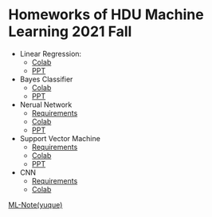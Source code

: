 # Homeworks of HDU Machine Learning 2021 Fall

- Linear Regression:
  - [Colab](https://colab.research.google.com/github/Psiphonc/ml-lecture-hdu/blob/hw1-linear-regression/hw1-linear-regression/solution.ipynb)
  - [PPT](https://github.com/Psiphonc/ml-lecture-hdu/blob/hw1-linear-regression/hw1-linear-regression/lec2_linear_model.pptx)
- Bayes Classifier
  - [Colab](https://colab.research.google.com/github/Psiphonc/ml-lecture-hdu/blob/master/hw2-bayes-classifier/solution.ipynb)
  - [PPT](https://github.com/Psiphonc/ml-lecture-hdu/blob/hw2-bayes-classifier/hw2-bayes-classifier/Lec3_bayes_classifier.pdf)
- Nerual Network
  - [Requirements](https://github.com/Psiphonc/ml-lecture-hdu/blob/master/hw3-neural-network/requirements.pdf)
  - [Colab](https://colab.research.google.com/github/Psiphonc/ml-lecture-hdu/blob/master/hw3-neural-network/solution.ipynb)
  - [PPT](https://github.com/Psiphonc/ml-lecture-hdu/blob/master/hw3-neural-network/Lec4_Nerual_Network.pdf)
- Support Vector Machine
  - [Requirements](https://github.com/Psiphonc/ml-lecture-hdu/blob/master/hw4-SVM/%E4%BD%9C%E4%B8%9A%E5%9B%9B%E8%A6%81%E6%B1%82.pdf)
  - [Colab](https://colab.research.google.com/github/Psiphonc/ml-lecture-hdu/blob/master/hw4-SVM/solution.ipynb)
  - [PPT](https://github.com/Psiphonc/ml-lecture-hdu/blob/master/hw4-SVM/Lec5%20%E6%94%AF%E6%8C%81%E5%90%91%E9%87%8F%E6%9C%BASVM.pdf)
- CNN
  - [Requirements](https://github.com/Psiphonc/ml-lecture-hdu/blob/master/hw5-CNN/%E4%BD%9C%E4%B8%9A%E4%BA%94%E8%A6%81%E6%B1%82.pdf)
  - [Colab](https://colab.research.google.com/github/Psiphonc/ml-lecture-hdu/blob/master/hw5-CNN/solution.ipynb)

[ML-Note(yuque)](https://www.yuque.com/psiphonc/esasak)
